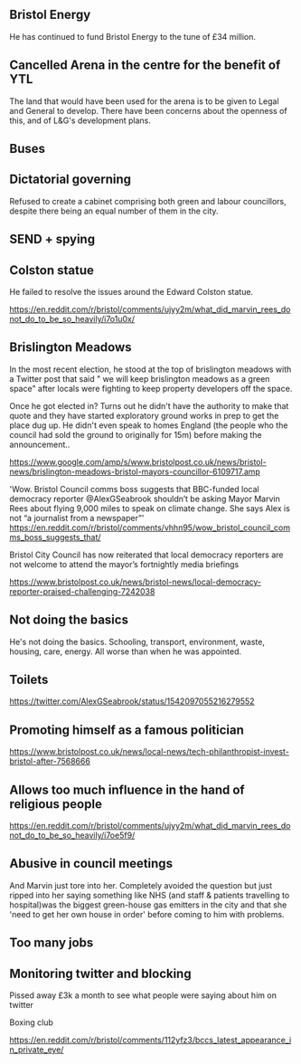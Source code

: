 






## Bristol Energy

He has continued to fund Bristol Energy to the tune of £34 million.

## Cancelled Arena in the centre for the benefit of YTL

The land that would have been used for the arena is to be given to Legal and General to develop. There have been concerns about the openness of this, and of L&G's development plans.

## Buses


## Dictatorial governing

Refused to create a cabinet comprising both green and labour councillors, despite there being an equal number of them in the city.

## SEND + spying 

## Colston statue

He failed to resolve the issues around the Edward Colston statue.

https://en.reddit.com/r/bristol/comments/ujyy2m/what_did_marvin_rees_donot_do_to_be_so_heavily/i7o1u0x/


## Brislington Meadows

In the most recent election, he stood at the top of brislington meadows with a Twitter post that said " we will keep brislington meadows as a green space" after locals were fighting to keep property developers off the space.

Once he got elected in? Turns out he didn't have the authority to make that quote and they have started exploratory ground works in prep to get the place dug up. He didn't even speak to homes England (the people who the council had sold the ground to originally for 15m) before making the announcement..

https://www.google.com/amp/s/www.bristolpost.co.uk/news/bristol-news/brislington-meadows-bristol-mayors-councillor-6109717.amp

'Wow. Bristol Council comms boss suggests that BBC-funded local democracy reporter @AlexGSeabrook shouldn’t be asking Mayor Marvin Rees about flying 9,000 miles to speak on climate change. She says Alex is not “a journalist from a newspaper”'
https://en.reddit.com/r/bristol/comments/vhhn95/wow_bristol_council_comms_boss_suggests_that/


Bristol City Council has now reiterated that local democracy reporters are not welcome to attend the mayor’s fortnightly media briefings

https://www.bristolpost.co.uk/news/bristol-news/local-democracy-reporter-praised-challenging-7242038

## Not doing the basics 

He's not doing the basics. Schooling, transport, environment, waste, housing, care, energy. All worse than when he was appointed.

## Toilets

https://twitter.com/AlexGSeabrook/status/1542097055216279552

## Promoting himself as a famous politician

https://www.bristolpost.co.uk/news/local-news/tech-philanthropist-invest-bristol-after-7568666

## Allows too much influence in the hand of religious people

https://en.reddit.com/r/bristol/comments/ujyy2m/what_did_marvin_rees_donot_do_to_be_so_heavily/i7oe5f9/

## Abusive in council meetings

And Marvin just tore into her. Completely avoided the question but just ripped into her saying something like NHS (and staff & patients travelling to hospital)was the biggest green-house gas emitters in the city and that she 'need to get her own house in order' before coming to him with problems.

## Too many jobs

## Monitoring twitter and blocking 

Pissed away £3k a month to see what people were saying about him on twitter




Boxing club

https://en.reddit.com/r/bristol/comments/112yfz3/bccs_latest_appearance_in_private_eye/



